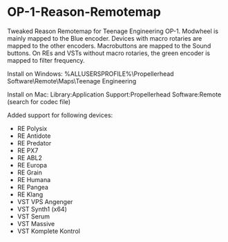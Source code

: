 # OP-1-Reason-Remotemap
Tweaked Reason Remotemap for Teenage Engineering OP-1. Modwheel is mainly mapped to the Blue encoder. Devices with macro rotaries are mapped to the other encoders. Macrobuttons are mapped to the Sound buttons. On REs and VSTs without macro rotaries, the green encoder is mapped to filter frequency.

Install on Windows: %ALLUSERSPROFILE%\Propellerhead Software\Remote\Maps\Teenage Engineering

Install on Mac: Library:Application Support:Propellerhead Software:Remote (search for codec file)

Added support for following devices:

- RE Polysix
- RE Antidote
- RE Predator
- RE PX7
- RE ABL2
- RE Europa
- RE Grain
- RE Humana
- RE Pangea
- RE Klang
- VST VPS Angenger
- VST Synth1 (x64)
- VST Serum
- VST Massive
- VST Komplete Kontrol
